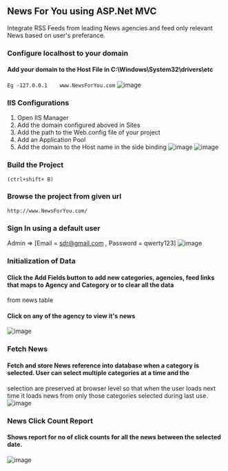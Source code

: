 ## News For You using ASP.Net MVC

Integrate RSS Feeds from leading News agencies and feed only relevant News based on user's preferance.

### Configure localhost to your domain
#### Add your domain to the Host File in C:\Windows\System32\drivers\etc
```Eg -127.0.0.1    www.NewsForYou.com```
![image](https://github.com/supravatd/Mindfire/blob/main/NewsForYou/img1.PNG)

### IIS Configurations
1. Open IIS Manager
2. Add the domain configured aboved in Sites
3. Add the path to the Web.config file of your project
4. Add an Application Pool
5. Add the domain to the Host name in the side binding
![image](https://github.com/supravatd/Mindfire/blob/main/NewsForYou/img2.PNG)
![image](https://github.com/supravatd/Mindfire/blob/main/NewsForYou/img3.PNG)

### Build the Project
```(ctrl+shift+ B)```

### Browse the project from given url
```http://www.NewsForYou.com/```

### Sign In using a default user
Admin => [Email = sdr@gmail.com , Password  = qwerty123]
![image](https://github.com/supravatd/Mindfire/blob/main/NewsForYou/signin.PNG)

### Initialization of Data
#### Click the Add Fields button to add new categories, agencies, feed links that maps to Agency and Category or to clear all the data 
from news table
#### Click on any of the agency to view it's news
![image](https://github.com/supravatd/Mindfire/blob/main/NewsForYou/agency.PNG)

### Fetch News
#### Fetch and store News reference into database when a category is selected. User can select multiple categories at a time and the
selection are preserved at browser level so that when the user loads next time it loads news from only those categories selected during 
last use.
![image](https://github.com/supravatd/Mindfire/blob/main/NewsForYou/categories.PNG)

### News Click Count Report
#### Shows report for no of click counts for all the news between the selected date.
![image](https://github.com/supravatd/Mindfire/blob/main/NewsForYou/report.PNG)
